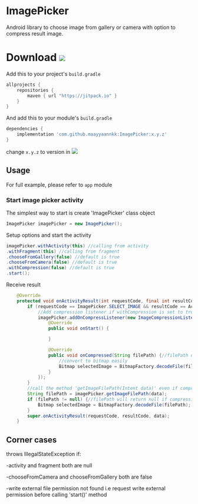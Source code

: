 # ImagePicker
Android library to choose image from gallery or camera with option to compress result image.

# Download [![](https://jitpack.io/v/maayyaannkk/ImagePicker.svg)](https://jitpack.io/#maayyaannkk/ImagePicker)

Add this to your project's `build.gradle`

```groovy
allprojects {
    repositories {
        maven { url "https://jitpack.io" }
    }
}
```

And add this to your module's `build.gradle` 

```groovy
dependencies {
	implementation 'com.github.maayyaannkk:ImagePicker:x.y.z'
}
```

change `x.y.z` to version in [![](https://jitpack.io/v/maayyaannkk/ImagePicker.svg)](https://jitpack.io/#maayyaannkk/ImagePicker)

## Usage

For full example, please refer to `app` module

### Start image picker activity

The simplest way to start is create 'ImagePicker' class object

```java
ImagePicker imagePicker = new ImagePicker();
```
Setup options and start the activity
```java
imagePicker.withActivity(this) //calling from activity
.withFragment(this) //calling from fragment
.chooseFromGallery(false) //default is true
.chooseFromCamera(false) //default is true
.withCompression(false) //default is true
.start();
```
Receive result
```java
    @Override
    protected void onActivityResult(int requestCode, final int resultCode, Intent data) {
        if (requestCode == ImagePicker.SELECT_IMAGE && resultCode == Activity.RESULT_OK) {
            //Add compression listener if withCompression is set to true
            imagePicker.addOnCompressListener(new ImageCompressionListener() {
                @Override
                public void onStart() {

                }

                @Override
                public void onCompressed(String filePath) {//filePath of the compressed image
                    //convert to bitmap easily
                    Bitmap selectedImage = BitmapFactory.decodeFile(filePath);
                }
            });
        }
        //call the method 'getImageFilePath(Intent data)' even if compression is set to false
        String filePath = imagePicker.getImageFilePath(data);
        if (filePath != null) {//filePath will return null if compression is set to true
            Bitmap selectedImage = BitmapFactory.decodeFile(filePath);
        }
        super.onActivityResult(requestCode, resultCode, data);
    }
```
## Corner cases
throws IllegalStateException if:

  -activity and fragment both are null
  
  -chooseFromCamera and chooseFromGallery both are false
  
  -write external file permission not found i.e request write external permission before calling 'start()' method
